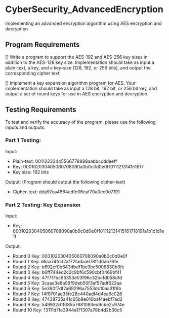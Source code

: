 # CyberSecurity_AdvancedEncryption
Implementing an advanced encryption algorithm using AES encryption and decryption

## Program Requirements
[] Write a program to support the AES-192 and AES-256 key sizes in addition to the AES-128 key size. Implementation should take as input a plain-text, a key, and a key-size (128, 192, or 256 bits), and output the corresponding cipher text.

[] Implement a key expansion algorithm program for AES. Your implementation should take as input a 128 bit, 192 bit, or 256 bit key, and output a set of round keys for use in AES encryption and decryption.

## Testing Requirements
To test and verify the accuracy of the program, please use the following inputs and outputs.

### Part 1 Testing:
Input:
- Plain-text:  00112233445566778899aabbccddeeff
- Key:  000102030405060708090a0b0c0d0e0f1011121314151617
- Key size:  192 bits


Output: (Program should output the following cipher-text)
- Cipher-text: dda97ca4864cdfe06eaf70a0ec0d7191

### Part 2 Testing: Key Expansion
Input:
- Key:  000102030405060708090a0b0c0d0e0f101112131415161718191a1b1c1d1e1f


Output:
- Round 0 Key: 000102030405060708090a0b0c0d0e0f
- Round 1 Key: d6aa74fdd2af72fadaa678f1d6ab76fe
- Round 2 Key: b692cf0b643dbdf1be9bc5006830b3fe
- Round 3 Key: b6ff744ed2c2c9bf6c590cbf0469bf41
- Round 4 Key: 47f7f7bc95353e03f96c32bcfd058dfd
- Round 5 Key: 3caaa3e8a99f9deb50f3af57adf622aa
- Round 6 Key: 5e390f7df7a69296a7553dc10aa31f6b
- Round 7 Key: 14f9701ae35fe28c440adf4d4ea9c026
- Round 8 Key: 47438735a41c65b9e016baf4aebf7ad2
- Round 9 Key: 549932d1f08557681093ed9cbe2c974e
- Round 10 Key: 13111d7fe3944a17f307a78b4d2b30c5